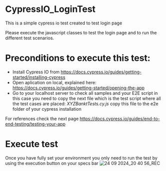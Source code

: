# CypressIO_LoginTest
This is a simple cypress io test created to test login page

Please execute the javascript classes to test the login page and to run the different test scenarios.

# Preconditions to execute this test:
- Install Cypress IO from https://docs.cypress.io/guides/getting-started/installing-cypress
- Open aplication on local, explained here: https://docs.cypress.io/guides/getting-started/opening-the-app
- Go to your localhost server to check all samples and your E2E script in this case you need to copy the next file which is the test script where all the test cases are placed:
  *XYZBanktTests.cy.js* copy this file to the e2e folder of your cypress installation 
  
For references check the next page https://docs.cypress.io/guides/end-to-end-testing/testing-your-app

# Execute test

Once you have fully set your environment you only need to run the test by using the execution button on your specs bar
![24 09 2024_20 40 56_REC](https://github.com/user-attachments/assets/3b6b61d5-30f9-417e-9eef-af0de53305f5)
